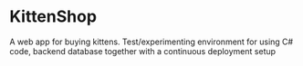 # KittenShop
A web app for buying kittens. Test/experimenting environment for using C# code, backend database together with a continuous deployment setup
